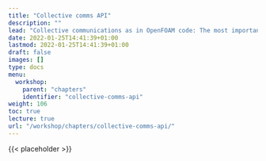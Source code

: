 ```yaml
---
title: "Collective comms API"
description: ""
lead: "Collective communications as in OpenFOAM code: The most important API calls to do group-wide comms."
date: 2022-01-25T14:41:39+01:00
lastmod: 2022-01-25T14:41:39+01:00
draft: false
images: []
type: docs
menu:
  workshop:
    parent: "chapters"
    identifier: "collective-comms-api"
weight: 106
toc: true
lecture: true
url: "/workshop/chapters/collective-comms-api/"
---
```


{{< placeholder >}}
